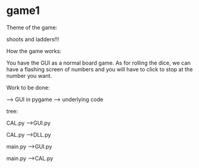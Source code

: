 # game1

Theme of the game:

shoots and ladders!!!

How the game works:

You have the GUI as a normal board game. As for rolling the dice, we can have a flashing screen of numbers and you will have to click to stop at the number you want. 

Work to be done:

--> GUI in pygame
--> underlying code

tree:

CAL.py -->GUI.py

CAL.py -->DLL.py

main.py -->GUI.py

main.py -->CAL.py

